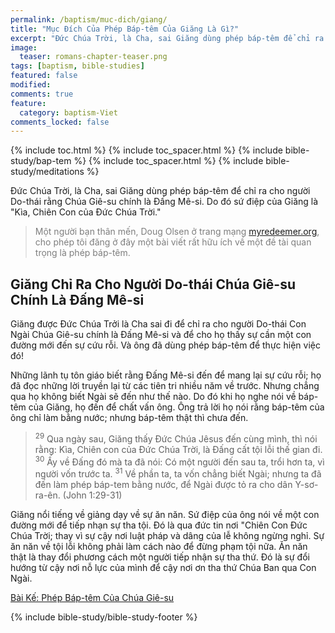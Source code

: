 ```yaml
---
permalink: /baptism/muc-dich/giang/
title: "Mục Đích Của Phép Báp-têm Của Giăng Là Gì?"
excerpt: "Đức Chúa Trời, là Cha, sai Giăng dùng phép báp-têm để chỉ ra cho người Do-thái rằng Chúa Giê-su chính là Đấng Mê-si. Do đó sứ điệp của Giăng là &#34;Kìa, Chiên Con của Đức Chúa Trời.&#34;"
image: 
  teaser: romans-chapter-teaser.png
tags: [baptism, bible-studies]
featured: false
modified:
comments: true
feature:
  category: baptism-Viet
comments_locked: false
---
```


{% include toc.html %}
{% include toc_spacer.html %}
{% include bible-study/bap-tem %}
{% include toc_spacer.html %}
{% include bible-study/meditations %}

Đức Chúa Trời, là Cha, sai Giăng dùng phép báp-têm để chỉ ra cho người Do-thái rằng Chúa Giê-su chính là Đấng Mê-si. Do đó sứ điệp của Giăng là \"Kìa, Chiên Con của Đức Chúa Trời.\"

> <span style="color: rgba(0,0,0,0.5);">Một người bạn thân mến, Doug Olsen ở trang mạng <a href="http://myredeemer.org">myredeemer.org</a>, cho phép tôi đăng ở đây một bài viết rất hữu ích về một đề tài quan trọng là phép báp-têm.</span>

## Giăng Chỉ Ra Cho Người Do-thái Chúa Giê-su Chính Là Đấng Mê-si

Giăng được Đức Chúa Trởi là Cha sai đi để chỉ ra cho người Do-thái Con Ngài Chúa Giê-su chính là Đấng Mê-si và để cho họ thấy sự cần một con đường mới đến sự cứu rỗi. Và ông đã dùng phép báp-têm để thực hiện việc đó!

Những lãnh tụ tôn giáo biết rằng Đấng Mê-si đến để mang lại sự cứu rỗi; họ đã đọc những lời truyền lại từ các tiên tri nhiều năm về trước. Nhưng chẳng qua họ không biết Ngài sẽ đến như thế nào. Do đó khi họ nghe nói về báp-têm của Giăng, họ đến để chất vấn ông. Ông trả lời họ nói rằng báp-têm của ông chỉ làm bằng nước; nhưng báp-têm thật thì chưa đến.

>  <sup>29</sup> Qua ngày sau, Giăng thấy Ðức Chúa Jêsus đến cùng mình, thì nói rằng: Kìa, Chiên con của Ðức Chúa Trời, là Ðấng cất tội lỗi thế gian đi. <sup>30</sup> Ấy về Ðấng đó mà ta đã nói: Có một người đến sau ta, trổi hơn ta, vì người vốn trước ta. <sup>31</sup> Về phần ta, ta vốn chẳng biết Ngài; nhưng ta đã đến làm phép báp-tem bằng nước, để Ngài được tỏ ra cho dân Y-sơ-ra-ên. (John 1:29-31)

Giăng nổi tiếng về giảng dạy về sự ăn năn. Sứ điệp của ông nói về một con đường mới để tiếp nhạn sự tha tội. Đó là qua đức tin nơi "Chiên Con Đức Chúa Trời; thay vì sự cậy nơi luật pháp và dâng của lễ không ngừng nghỉ. Sự ăn năn về tội lỗi không phải làm cách nào để đừng phạm tội nữa. Ăn năn thật là thay đổi phương cách một người tiếp nhận sự tha thứ. Đó là sự đổi hướng từ cậy nơi nỗ lực của mình để cậy nơi ơn tha thứ Chúa Ban qua Con Ngài.

<a href="{{ site.url }}/baptism/muc-dich/chua-gie-su/">Bài Kế: Phép Báp-têm Của Chúa Giê-su</a>

{% include bible-study/bible-study-footer %}
